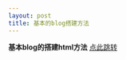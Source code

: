 ```yaml
---
layout: post
title: 基本的blog搭建方法
---
```


<b>基本blog的搭建html方法</b>
<a href="http://www.w3school.com.cn/tiy/t.asp?f=html_textformatting/">点此跳转</a>